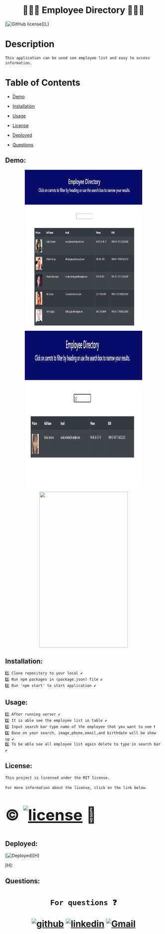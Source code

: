 
<h1 align="center", margin="2%">                        👨🏻‍💼 Employee Directory 👩🏻‍🔧</h1>

[![GitHub license](https://img.shields.io/badge/license-MIT2.0-blue.svg)][L]

[1]:https://opensource.org/licenses/MIT

<h1>Description</h1>

    This application can be used see employee list and easy to access information.


<h1> Table of Contents </h1>

* [Demo](#Demo)

* [Installation](#installation)
  
* [Usage](#usage)


* [License](#license)

* [Deployed](#Deployed)

 
* [Questions](#Questions)


## Demo:

<p align="center">
<img  src="./public/screenshot/table.jpg" width="75%" height="500px">
</p>

<p align="center">
<img src="./public/screenshot/Search.jpg" width="75%" height="500px">
</p>

<p align="center">
<img src="./public/assets/dashboard.jpg" width="75%" height="500px">
</p>


## Installation:
    1️⃣ Clone repository to your local ✔
    2️⃣ Run npm packages in (package.json) file ✔
    3️⃣ Run 'npm start' to start application ✔
##  Usage:
    1️⃣ After running server ✔
    2️⃣ It is able see the employee list in table ✔
    3️⃣ Input search bar type name of the employee that you want to see ❗️    
    4️⃣ Base on your search, image,phone,email,and birthdate will be show up ✔
    5️⃣ To be able see all employee list again delete to type in search bar ✔

##  License:
    This project is licensed under the MIT license.

    For more information about the license, click on the link below.

<h1>
<div  style="font-size:50px">  

©  [![license](https://img.shields.io/badge/license-MIT-green.svg)][M] 📝

[M]: https://opensource.org/licenses/mit

</div>

</h1>

## Deployed:

[![Deployed](https://user-images.githubusercontent.com/77207167/111052220-28eace80-8427-11eb-9d86-84c413479de1.png)][H]

[H]: 

## Questions:
   
<h1 align="center">

     For questions ❓ 

[![github](https://user-images.githubusercontent.com/77207167/111052614-58e7a100-842a-11eb-834d-21aa5fa25e2e.png)][1]
[![linkedin](https://user-images.githubusercontent.com/77207167/111052328-d362f180-8427-11eb-93b2-db395a9da005.png)][2]
[![Gmail](https://user-images.githubusercontent.com/77207167/111044783-9e02d780-8418-11eb-80c7-65c663549a9e.png)][3] 



[1]: https://github.com/fatihay53
[2]: https://www.linkedin.com/in/fatih-sultan-ay-211689181
[3]: mailto:f.sultanay@gmail.com

</h1>



